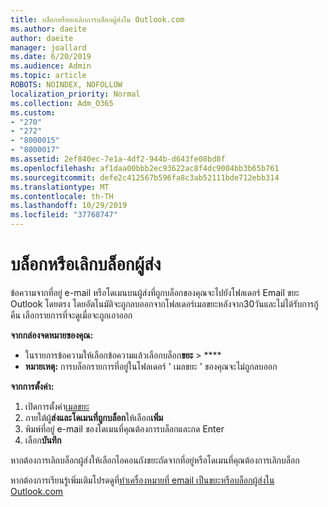```yaml
---
title: บล็อกหรือยกเลิกการบล็อกผู้ส่งใน Outlook.com
ms.author: daeite
author: daeite
manager: joallard
ms.date: 6/20/2019
ms.audience: Admin
ms.topic: article
ROBOTS: NOINDEX, NOFOLLOW
localization_priority: Normal
ms.collection: Adm_O365
ms.custom:
- "270"
- "272"
- "8000015"
- "8000017"
ms.assetid: 2ef840ec-7e1a-4df2-944b-d643fe08bd8f
ms.openlocfilehash: af1daa00bbb2ec93622ac8f4dc9004bb3b65b761
ms.sourcegitcommit: defe2c412567b596fa8c3ab52111bde712ebb314
ms.translationtype: MT
ms.contentlocale: th-TH
ms.lasthandoff: 10/29/2019
ms.locfileid: "37768747"
---
```

# <a name="block-or-unblock-senders"></a>บล็อกหรือเลิกบล็อกผู้ส่ง

ข้อความจากที่อยู่ e-mail หรือโดเมนบนผู้ส่งที่ถูกบล็อกของคุณจะไปยังโฟลเดอร์ Email ขยะ Outlook โดยตรง โดยอัตโนมัติจะถูกลบออกจากโฟลเดอร์เมลขยะหลังจาก30วันและไม่ได้รับการกู้คืน เลือกรายการที่จะดูเมื่อจะถูกเอาออก

**จากกล่องจดหมายของคุณ:**

- ในรายการข้อความให้เลือกข้อความแล้วเลือกบล็อก**ขยะ** > ****
- **หมายเหตุ:** การบล็อกรายการที่อยู่ในโฟลเดอร์ ' เมลขยะ ' ของคุณจะไม่ถูกลบออก

**จากการตั้งค่า:**

1. เปิดการตั้งค่า[เมลขยะ](https://outlook.live.com/mail/options/mail/junkEmail)
2. ภายใต้ผู้**ส่งและโดเมนที่ถูกบล็อก**ให้เลือก**เพิ่ม**
3. พิมพ์ที่อยู่ e-mail ของโดเมนที่คุณต้องการบล็อกและกด Enter
4. เลือก**บันทึก**

หากต้องการเลิกบล็อกผู้ส่งให้เลือกไอคอนถังขยะถัดจากที่อยู่หรือโดเมนที่คุณต้องการเลิกบล็อก

หากต้องการเรียนรู้เพิ่มเติมโปรดดูที่[ทำเครื่องหมายที่ email เป็นขยะหรือบล็อกผู้ส่งใน Outlook.com](https://support.office.com/article/a3ece97b-82f8-4a5e-9ac3-e92fa6427ae4?wt.mc_id=Office_Outlook_com_Alchemy)